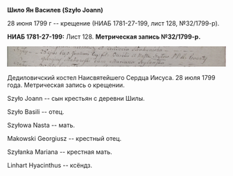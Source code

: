 **Шило Ян Василев (Szyło Joann)**

28 июня 1799 г -- крещение (НИАБ 1781-27-199, лист 128, №32/1799-р).

**НИАБ 1781-27-199:** Лист 128. **Метрическая запись №32/1799-р.**

![](./media/352535725975b807df4e0640ea87265babf144c8.png)

Дедиловичский костел Наисвятейшего Сердца Иисуса. 28 июля 1799 года.
Метрическая запись о крещении.

Szyło Joann -- сын крестьян с деревни Шилы.

Szyło Basili -- отец.

Szyłowa Nasta -- мать.

Makowski Georgiusz -- крестный отец.

Szyłanka Mariana -- крестная мать.

Linhart Hyacinthus -- ксёндз.
